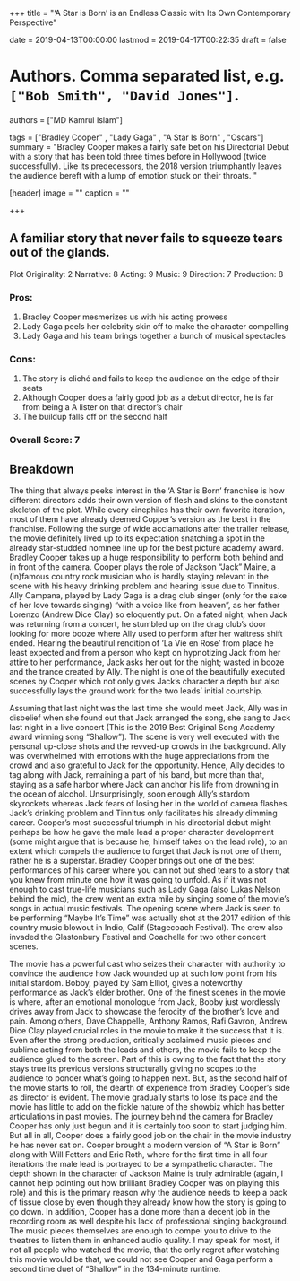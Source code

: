 +++
title = "‘A Star is Born’ is an Endless Classic with Its Own Contemporary Perspective"

date = 2019-04-13T00:00:00
lastmod = 2019-04-17T00:22:35
draft = false

# Authors. Comma separated list, e.g. `["Bob Smith", "David Jones"]`.
authors = ["MD Kamrul Islam"]

tags = ["Bradley Cooper" , "Lady Gaga" , "A Star Is Born" , "Oscars"]
summary = "Bradley Cooper makes a fairly safe bet on his Directorial Debut with a story that has been told three times before in Hollywood (twice successfully). Like its predecessors, the 2018 version triumphantly leaves the audience bereft with a lump of emotion stuck on their throats. "

[header]
image = ""
caption = ""

+++

## A familiar story that never fails to squeeze tears out of the glands.

Plot Originality: 2
Narrative: 8
Acting: 9
Music: 9
Direction: 7
Production: 8

### Pros:
1. Bradley Cooper mesmerizes us with his acting prowess
2. Lady Gaga peels her celebrity skin off to make the character compelling 
3. Lady Gaga and his team brings together a bunch of musical spectacles

### Cons:
1. The story is cliché and fails to keep the audience on the edge of their seats
2. Although Cooper does a fairly good job as a debut director, he is far from being a A lister on that director’s chair
3. The buildup falls off on the second half

### Overall Score: 7

## Breakdown
The thing that always peeks interest in the ‘A Star is Born’ franchise is how different directors adds their own version of flesh and skins to the constant skeleton of the plot. While every cinephiles has their own favorite iteration, most of them have already deemed Copper’s version as the best in the franchise. Following the surge of wide acclamations after the trailer release, the movie definitely lived up to its expectation snatching a spot in the already star-studded nominee line up for the best picture academy award. 
Bradley Cooper takes up a huge responsibility to perform both behind and in front of the camera. Cooper plays the role of Jackson “Jack” Maine, a (in)famous country rock musician who is hardly staying relevant in the scene with his heavy drinking problem and hearing issue due to Tinnitus. Ally Campana, played by Lady Gaga is a drag club singer (only for the sake of her love towards singing) “with a voice like from heaven”, as her father Lorenzo (Andrew Dice Clay) so eloquently put. On a fated night, when Jack was returning from a concert, he stumbled up on the drag club’s door looking for more booze where Ally used to perform after her waitress shift ended.  Hearing the beautiful rendition of ‘La Vie en Rose’ from place he least expected and from a person who kept on hypnotizing Jack from her attire to her performance, Jack asks her out for the night; wasted in booze and the trance created by Ally. The night is one of the beautifully executed scenes by Cooper which not only gives Jack’s character a depth but also successfully lays the ground work for the two leads’ initial courtship. 

Assuming that last night was the last time she would meet Jack, Ally was in disbelief when she found out that Jack arranged the song, she sang to Jack last night in a live concert (This is the 2019 Best Original Song Academy award winning song “Shallow”). The scene is very well executed with the personal up-close shots and the revved-up crowds in the background.  Ally was overwhelmed with emotions with the huge appreciations from the crowd and also grateful to Jack for the opportunity. Hence, Ally decides to tag along with Jack, remaining a part of his band, but more than that, staying as a safe harbor where Jack can anchor his life from drowning in the ocean of alcohol. Unsurprisingly, soon enough Ally’s stardom skyrockets whereas Jack fears of losing her in the world of camera flashes. Jack’s drinking problem and Tinnitus only facilitates his already dimming career.
Cooper’s most successful triumph in his directorial debut might perhaps be how he gave the male lead a proper character development (some might argue that is because he, himself takes on the lead role), to an extent which compels the audience to forget that Jack is not one of them, rather he is a superstar. Bradley Cooper brings out one of the best performances of his career where you can not but shed tears to a story that you knew from minute one how it was going to unfold. 
As if it was not enough to cast true-life musicians such as Lady Gaga (also Lukas Nelson behind the mic), the crew went an extra mile by singing some of the movie’s songs in actual music festivals. The opening scene where Jack is seen to be performing “Maybe It’s Time” was actually shot at the 2017 edition of this country music blowout in Indio, Calif (Stagecoach Festival). The crew also invaded the Glastonbury Festival and Coachella for two other concert scenes.

The movie has a powerful cast who seizes their character with authority to convince the audience how Jack wounded up at such low point from his initial stardom. Bobby, played by Sam Elliot, gives a noteworthy performance as Jack’s elder brother. One of the finest scenes in the movie is where, after an emotional monologue from Jack, Bobby just wordlessly drives away from Jack to showcase the ferocity of the brother’s love and pain. Among others, Dave Chappelle, Anthony Ramos, Rafi Gavron, Andrew Dice Clay played crucial roles in the movie to make it the success that it is.
Even after the strong production, critically acclaimed music pieces and sublime acting from both the leads and others, the movie fails to keep the audience glued to the screen. Part of this is owing to the fact that the story stays true its previous versions structurally giving no scopes to the audience to ponder what’s going to happen next. But, as the second half of the movie starts to roll, the dearth of experience from Bradley Cooper’s side as director is evident. The movie gradually starts to lose its pace and the movie has little to add on the fickle nature of the showbiz which has better articulations in past movies.
The journey behind the camera for Bradley Cooper has only just begun and it is certainly too soon to start judging him. But all in all, Cooper does a fairly good job on the chair in the movie industry he has never sat on. Cooper brought a modern version of “A Star is Born” along with Will Fetters and Eric Roth, where for the first time in all four iterations the male lead is portrayed to be a sympathetic character. The depth shown in the character of Jackson Maine is truly admirable (again, I cannot help pointing out how brilliant Bradley Cooper was on playing this role) and this is the primary reason why the audience needs to keep a pack of tissue close by even though they already know how the story is going to go down. In addition, Cooper has a done more than a decent job in the recording room as well despite his lack of professional singing background. The music pieces themselves are enough to compel you to drive to the theatres to listen them in enhanced audio quality. I may speak for most, if not all people who watched the movie, that the only regret after watching this movie would be that, we could not see Cooper and Gaga perform a second time duet of “Shallow” in the 134-minute runtime.

